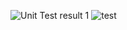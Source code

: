 
![Unit Test result 1](https://user-images.githubusercontent.com/115832391/228060041-1c68d3b8-1bf2-4d61-ac11-1ae1b44f78bd.png)
![test](https://user-images.githubusercontent.com/99756116/228065883-94504a35-9a66-4d97-8182-7c341586e185.jpeg)
